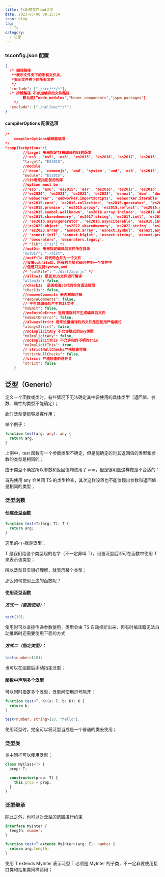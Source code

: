```yaml
---
title: Ts配置文件and泛型
date: 2023-05-06 08:25:54
icon: blog
tag:
  - Ts
category:
  - 记录
---
```


### tsconfig.json 配置

```json
{
  /* 编译路径
   **表示文件夹下的所有文件夹，
   *表示文件夹下的所有文件
   */
  "include": ["./src/**/*"],
  /* 排除路径 不参加编译的文件路径
    	默认值[”node_modules“,"bower_components","jspm_packages"]
    */
  "exclude": ["./hellow/**/*"]
}
```

#### compilerOptions 配置选项

```json
/*
	compilerOptions编译器选项
*/
"compilerOptions":{
		//target 用来指定TS被编译的ES的版本
		//'es3', 'es5', 'es6', 'es2015', 'es2016', 'es2017', 'es2018', 'es2019', 'es2020', 'es2021', 'es2022', 'esnext'.
		"target": "ES2015",
		//module
		//'none', 'commonjs', 'amd', 'system', 'umd', 'es6', 'es2015', 'es2020', 'es2022', 'esnext', 'node16', 'nodenext'.
		"module": "ES2015",
		//lib用来指定使用的库
		//option must be:
		//'es5', 'es6', 'es2015', 'es7', 'es2016', 'es2017', 'es2018', 'es2019',
		//'es2020', 'es2021', 'es2022', 'es2023', 'esnext', 'dom', 'dom.iterable',
		//'webworker', 'webworker.importscripts', 'webworker.iterable', 'scripthost',
		//'es2015.core', 'es2015.collection', 'es2015.generator', 'es2015.iterable',
		//'es2015.promise', 'es2015.proxy', 'es2015.reflect', 'es2015.symbol',
		//'es2015.symbol.wellknown', 'es2016.array.include', 'es2017.object',
		//'es2017.sharedmemory', 'es2017.string', 'es2017.intl', 'es2017.typedarrays',
		// 'es2018.asyncgenerator', 'es2018.asynciterable', 'es2018.intl', 'es2018.promise', 'es2018.regexp', 'es2019.array', 'es2019.object', 'es2019.string', 'es2019.symbol', 'es2019.intl', 'es2020.bigint', 'es2020.date', 'es2020.promise', 'es2020.sharedmemory', 'es2020.string', 'es2020.symbol.wellknown', 'es2020.intl', 'es2020.number', 'es2021.promise', 'es2021.string', 'es2021.weakref', 'es2021.intl', 'es2022.array', 'es2022.error', 'es2022.intl',
		//'es2022.object', 'es2022.sharedmemory', 'es2022.string', 'es2022.regexp',
		// 'es2023.array', 'esnext.array', 'esnext.symbol', 'esnext.asynciterable',
		// 'esnext.intl', 'esnext.bigint', 'esnext.string', 'esnext.promise', 'esnext.weakref',
		// 'decorators', 'decorators.legacy'.
		/* "lib": ["12"] */
		//outDir 用来指定编译后文件所在目录
		"outDir": "./dist",
		//outFile 将代码合并为一个文件
		//设置outfile后，所有的全局代码合并到一个文件中
		//但是只支持system,amd
		/* "outFile": "./dist/app.js" */
		//allowJs 是否对JS文件进行编译
		"allowJs": false,
		//checkJs  是否检查JS代码符合语法规范
		"checkJs": false,
		//removeComments 是否移除注释
		"removeComments": false,
		// 不生成编译后产生的JS文件
		"noEmit": false,
		//noEmitOnError 当有错误时不生成编译后文件
		"noEmitOnError": false,
		//alwaysStrict 用来设置编译后的文件是否使用严格模式
		"alwaysStrict": false,
		//noImplicitAny 不允许隐式的any类型
		"noImplicitAny": false,
		//noImplicitThis 不允许指向不明的this
		"noImplicitThis": true,
		// strictNullChecks严格检查空值
		"strictNullChecks": false,
		//strict 严格检查的总开关
		"strict": false
	}
```

## 泛型（Generic）

定义一个函数或类时，有些情况下无法确定其中要使用的具体类型（返回值、参数、属性的类型不能确定）；

此时泛型便能够发挥作用；

举个例子：

```typescript
function test(arg: any): any {
  return arg;
}
```

上例中，test 函数有一个参数类型不确定，但是能确定的时其返回值的类型和参数的类型是相同的；

由于类型不确定所以参数和返回值均使用了 any，但是很明显这样做是不合适的：

首先使用 any 会关闭 TS 的类型检查，其次这样设置也不能体现出参数和返回值是相同的类型；

### 泛型函数

#### 创建泛型函数

```typescript
function test<T>(arg: T): T {
  return arg;
}
```

这里的`<T>`就是泛型；

T 是我们给这个类型起的名字（不一定非叫 T），设置泛型后即可在函数中使用 T 来表示该类型；

所以泛型其实很好理解，就表示某个类型；

那么如何使用上边的函数呢？

#### 使用泛型函数

##### 方式一（直接使用）：

```typescript
test(10);
```

使用时可以直接传递参数使用，类型会由 TS 自动推断出来，但有时编译器无法自动推断时还需要使用下面的方式

##### 方式二（指定类型）：

```typescript
test<number>(10);
```

也可以在函数后手动指定泛型；

#### 函数中声明多个泛型

可以同时指定多个泛型，泛型间使用逗号隔开：

```typescript
function test<T, K>(a: T, b: K): K {
  return b;
}

test<number, string>(10, "hello");
```

使用泛型时，完全可以将泛型当成是一个普通的类去使用；

### 泛型类

类中同样可以使用泛型：

```typescript
class MyClass<T> {
  prop: T;

  constructor(prop: T) {
    this.prop = prop;
  }
}
```

### 泛型继承

除此之外，也可以对泛型的范围进行约束

```typescript
interface MyInter {
  length: number;
}

function test<T extends MyInter>(arg: T): number {
  return arg.length;
}
```

使用 T extends MyInter 表示泛型 T 必须是 MyInter 的子类，不一定非要使用接口类和抽象类同样适用；
